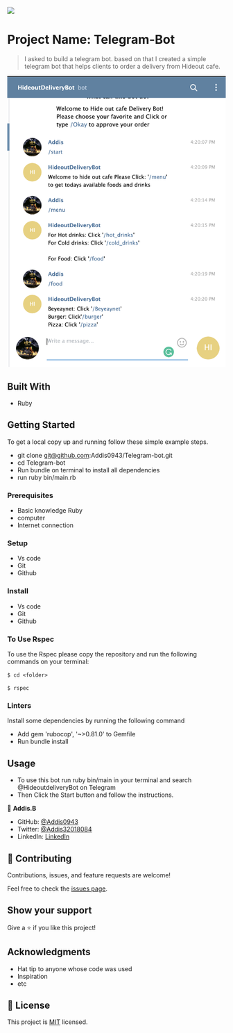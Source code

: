 ![](https://img.shields.io/badge/Microverse-blueviolet)

# Project Name: Telegram-Bot

> I asked to build a telegram bot. based on that I created a simple telegram bot that helps clients to order a delivery from Hideout cafe.

![screenshot](./telegram.png)

## Built With

- Ruby

## Getting Started

To get a local copy up and running follow these simple example steps.

- git clone git@github.com:Addis0943/Telegram-bot.git
- cd Telegram-bot
- Run bundle on terminal to install all dependencies
- run ruby bin/main.rb

### Prerequisites

- Basic knowledge Ruby
- computer
- Internet connection

### Setup

- Vs code
- Git
- Github

### Install

- Vs code
- Git
- Github

### To Use Rspec

To use the Rspec please copy the repository and run the following commands on your terminal:

```
$ cd <folder>
```

```
$ rspec
```

### Linters

Install some dependencies by running the following command

- Add gem 'rubocop', '~>0.81.0' to Gemfile
- Run bundle install

## Usage

- To use this bot run ruby bin/main in your terminal and search
  @HideoutdeliveryBot on Telegram
- Then Click the Start button and follow the instructions.

👤 **Addis.B**

- GitHub: [@Addis0943](https://github.com/Addis0943)
- Twitter: [@Addis32018084](https://twitter.com/Addis32018084)
- LinkedIn: [LinkedIn](https://www.linkedin.com/in/addis-belete-134b98191/)

## 🤝 Contributing

Contributions, issues, and feature requests are welcome!

Feel free to check the [issues page](issues/).

## Show your support

Give a ⭐️ if you like this project!

## Acknowledgments

- Hat tip to anyone whose code was used
- Inspiration
- etc

## 📝 License

This project is [MIT](lic.url) licensed.
